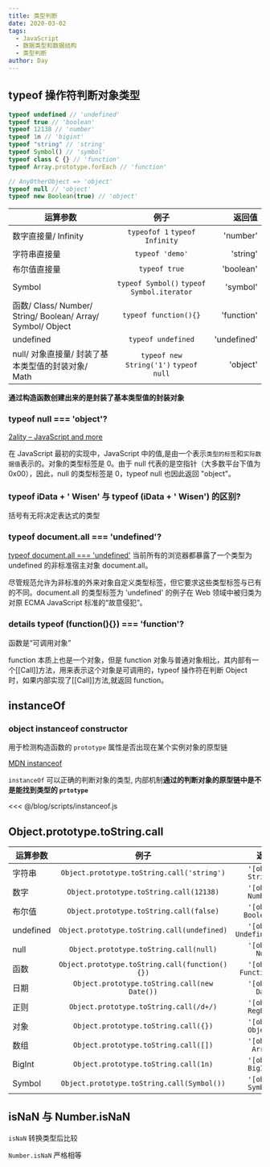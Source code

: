 ```yaml
---
title: 类型判断
date: 2020-03-02
tags:
  - JavaScript
  - 数据类型和数据结构
  - 类型判断
author: Day
---
```


## typeof 操作符判断对象类型

```js
typeof undefined // 'undefined'
typeof true // 'boolean'
typeof 12138 // 'number'
typeof 1n // 'bigint'
typeof "string" // 'string'
typeof Symbol() // 'symbol'
typeof class C {} // 'function'
typeof Array.prototype.forEach // 'function'

// AnyOtherObject => 'object'
typeof null // 'object'
typeof new Boolean(true) // 'object'
```

| 运算参数                                                    |                    例子                    |      返回值 |
| ----------------------------------------------------------- | :----------------------------------------: | ----------: |
| 数字直接量/ Infinity                                        |       `typeofof 1` `typeof Infinity`       |    'number' |
| 字符串直接量                                                |              `typeof 'demo'`               |    'string' |
| 布尔值直接量                                                |               `typeof true`                |   'boolean' |
| Symbol                                                      | `typeof Symbol()` `typeof Symbol.iterator` |    'symbol' |
| 函数/ Class/ Number/ String/ Boolean/ Array/ Symbol/ Object |           `typeof function(){}`            |  'function' |
| undefined                                                   |             `typeof undefined`             | 'undefined' |
| null/ 对象直接量/ 封装了基本类型值的封装对象/ Math          |   `typeof new String('1')` `typeof null`   |    'object' |

**通过构造函数创建出来的是封装了基本类型值的封装对象**

### typeof null === 'object'?

[2ality – JavaScript and more](https://2ality.com/2013/10/typeof-null.html)

在 JavaScript 最初的实现中，JavaScript 中的值,是由一个表示`类型的标签`和`实际数据值`表示的。对象的类型标签是 0。由于 null 代表的是空指针（大多数平台下值为 0x00），因此，null 的类型标签是 0，typeof null 也因此返回 "object"。

### typeof iData + ' Wisen' 与 typeof (iData + ' Wisen') 的区别?

括号有无将决定表达式的类型

### typeof document.all === 'undefined'?

[typeof document.all === 'undefined'](https://developer.mozilla.org/zh-CN/docs/Web/JavaScript/Reference/Operators/typeof#null)
当前所有的浏览器都暴露了一个类型为 undefined 的非标准宿主对象 document.all。

尽管规范允许为非标准的外来对象自定义类型标签，但它要求这些类型标签与已有的不同。document.all 的类型标签为 'undefined' 的例子在 Web 领域中被归类为对原 ECMA JavaScript 标准的“故意侵犯”。

### details typeof (function(){}) === 'function'?

函数是“可调用对象”

function 本质上也是一个对象，但是 function 对象与普通对象相比，其内部有一个[[Call]]方法，用来表示这个对象是可调用的，typeof 操作符在判断 Object 时，如果内部实现了[[Call]]方法,就返回 function。

## instanceOf

### object instanceof constructor

用于检测构造函数的 `prototype` 属性是否出现在某个实例对象的原型链

[MDN instanceof](https://developer.mozilla.org/zh-CN/docs/Web/JavaScript/Reference/Operators/instanceof)

`instanceOf` 可以正确的判断对象的类型, 内部机制**通过的判断对象的原型链中是不是能找到类型的 `prtotype`**

<<< @/blog/scripts/instanceof.js

## Object.prototype.toString.call

| 运算参数  |                      例子                      |                 返回值 |
| --------- | :--------------------------------------------: | ---------------------: |
| 字符串    |   `Object.prototype.toString.call('string')`   |    `'[object String]'` |
| 数字      |    `Object.prototype.toString.call(12138)`     |    `'[object Number]'` |
| 布尔值    |    `Object.prototype.toString.call(false)`     |   `'[object Boolean]'` |
| undefined |  `Object.prototype.toString.call(undefined)`   | `'[object Undefined]'` |
| null      |     `Object.prototype.toString.call(null)`     |      `'[object Null]'` |
| 函数      | `Object.prototype.toString.call(function(){})` |  `'[object Function]'` |
| 日期      |  `Object.prototype.toString.call(new Date())`  |      `'[object Date]'` |
| 正则      |     `Object.prototype.toString.call(/d+/)`     |    `'[object RegExp]'` |
| 对象      |      `Object.prototype.toString.call({})`      |    `'[object Object]'` |
| 数组      |      `Object.prototype.toString.call([])`      |     `'[object Array]'` |
| BigInt    |      `Object.prototype.toString.call(1n)`      |    `'[object BigInt]'` |
| Symbol    |   `Object.prototype.toString.call(Symbol())`   |    `'[object Symbol]'` |

## isNaN 与 Number.isNaN

`isNaN` 转换类型后比较

`Number.isNaN` 严格相等
